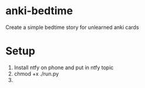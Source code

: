 # anki-bedtime
Create a simple bedtime story for unlearned anki cards


# Setup

1. Install ntfy on phone and put in ntfy topic
2. chmod +x ./run.py
3. 